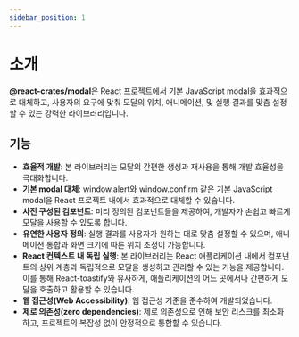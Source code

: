 ```yaml
---
sidebar_position: 1
---
```


# 소개

**@react-crates/modal**은 React 프로젝트에서 기본 JavaScript modal을 효과적으로 대체하고, 사용자의 요구에 맞춰 모달의 위치, 애니메이션, 및 실행 결과를 맞춤 설정할 수 있는 강력한 라이브러리입니다.

## 기능

- **효율적 개발**: 본 라이브러리는 모달의 간편한 생성과 재사용을 통해 개발 효율성을 극대화합니다.
- **기본 modal 대체**: window.alert와 window.confirm 같은 기본 JavaScript modal을 React 프로젝트 내에서 효과적으로 대체할 수 있습니다.
- **사전 구성된 컴포넌트**: 미리 정의된 컴포넌트들을 제공하여, 개발자가 손쉽고 빠르게 모달을 사용할 수 있도록 합니다.
- **유연한 사용자 정의**: 실행 결과를 사용자가 원하는 대로 맞춤 설정할 수 있으며, 애니메이션 통합과 화면 크기에 따른 위치 조정이 가능합니다.
- **React 컨텍스트 내 독립 실행**: 본 라이브러리는 React 애플리케이션 내에서 컴포넌트의 상위 계층과 독립적으로 모달을 생성하고 관리할 수 있는 기능을 제공합니다. 이를 통해 React-toastify와 유사하게, 애플리케이션의 어느 곳에서나 간편하게 모달을 호출하고 활용할 수 있습니다.
- **웹 접근성(Web Accessibility)**: 웹 접근성 기준을 준수하여 개발되었습니다.
- **제로 의존성(zero dependencies)**: 제로 의존성으로 인해 보안 리스크를 최소화하고, 프로젝트의 복잡성 없이 안정적으로 통합할 수 있습니다.
